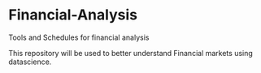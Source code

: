 # Financial-Analysis
Tools and Schedules for financial analysis

This repository will be used to better understand Financial markets using datascience. 

